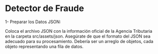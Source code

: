 # Detector de Fraude

1- Preparar los Datos JSON:

Coloca el archivo JSON con la información oficial de la Agencia Tributaria en la carpeta src/assets/json.
Asegúrate de que el formato del JSON sea adecuado para su procesamiento. Debería ser un arreglo de objetos, cada objeto representando una fila de datos.
